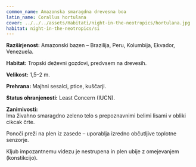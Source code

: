 ```yaml
---
common_name: Amazonska smaragdna drevesna boa
latin_name: Corallus hortulana
cover: ../../../assets/Habitati/night-in-the-neotropics/hortulana.jpg
habitat: night-in-the-neotropics/si
---
```

**Razširjenost:** Amazonski bazen – Brazilija, Peru, Kolumbija, Ekvador, Venezuela.  

**Habitat:** Tropski deževni gozdovi, predvsem na drevesih.  

**Velikost:** 1,5–2 m.  

**Prehrana:** Majhni sesalci, ptice, kuščarji.  

**Status ohranjenosti:** Least Concern (IUCN).  

**Zanimivosti:**  
Ima živahno smaragdno zeleno telo s prepoznavnimi belimi lisami v obliki cikcak črte.  

Ponoči preži na plen iz zasede – uporablja izredno občutljive toplotne senzorje.  

Kljub impozantnemu videzu je nestrupena in plen ubije z omejevanjem (konstikcijo).
